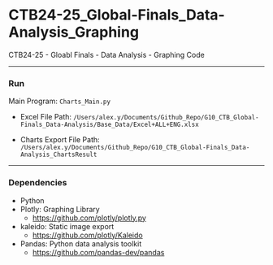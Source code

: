 # CTB24-25_Global-Finals_Data-Analysis_Graphing
CTB24-25 - Gloabl Finals - Data Analysis - Graphing Code

---

### Run

Main Program: `Charts_Main.py`

- Excel File Path: `/Users/alex.y/Documents/Github_Repo/G10_CTB_Global-Finals_Data-Analysis/Base_Data/Excel+ALL+ENG.xlsx`

- Charts Export File Path: `/Users/alex.y/Documents/Github_Repo/G10_CTB_Global-Finals_Data-Analysis_ChartsResult`

---

### Dependencies

- Python
- Plotly: Graphing Library
    - https://github.com/plotly/plotly.py 
- kaleido: Static image export
    - https://github.com/plotly/Kaleido
- Pandas: Python data analysis toolkit
    - https://github.com/pandas-dev/pandas